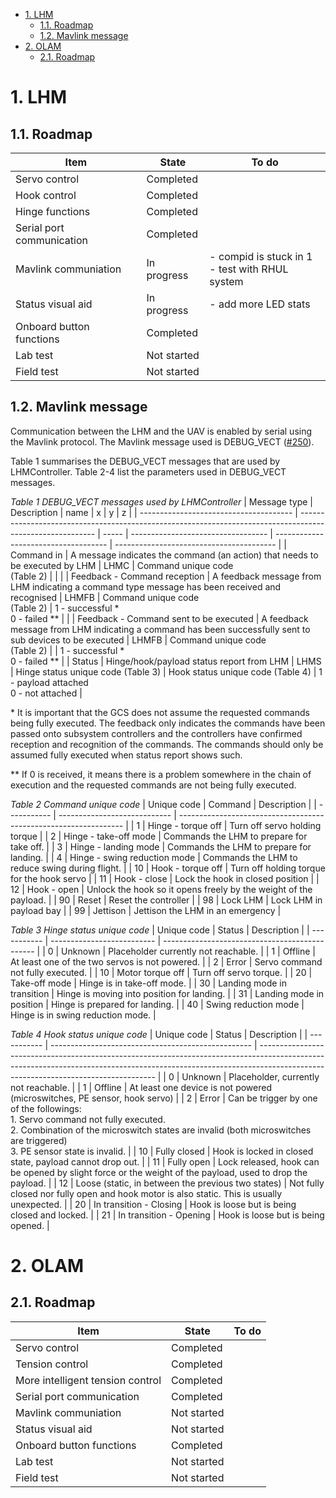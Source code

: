 - [1. LHM](#1-lhm)
  - [1.1. Roadmap](#11-roadmap)
  - [1.2. Mavlink message](#12-mavlink-message)
- [2. OLAM](#2-olam)
  - [2.1. Roadmap](#21-roadmap)


# 1. LHM

## 1.1. Roadmap

| Item                      | State       | To do                                                |
| ------------------------- | ----------- | ---------------------------------------------------- |
| Servo control             | Completed   |                                                      |
| Hook control              | Completed   |                                                      |
| Hinge functions           | Completed   |                                                      |
| Serial port communication | Completed   |                                                      |
| Mavlink communiation      | In progress | - compid is stuck in 1 <br/> - test with RHUL system |
| Status visual aid         | In progress | - add more LED stats                                 |
| Onboard button functions  | Completed   |                                                      |
| Lab test                  | Not started |                                                      |
| Field test                | Not started |                                                      |

## 1.2. Mavlink message

Communication between the LHM and the UAV is enabled by serial using the Mavlink protocol. The Mavlink message used is DEBUG_VECT ([#250](https://mavlink.io/en/messages/common.html#DEBUG_VECT)).

Table 1 summarises the DEBUG_VECT messages that are used by LHMController. Table 2-4 list the parameters used in DEBUG_VECT messages.

<a name="table1"></a>*Table 1 DEBUG_VECT messages used by LHMController*
| Message type                           | Description                                                                                               | name  | x                                  | y                                    | z                                        |
| -------------------------------------- | --------------------------------------------------------------------------------------------------------- | ----- | ---------------------------------- | ------------------------------------ | ---------------------------------------- |
| Command in                             | A message indicates the command (an action) that needs to be executed by LHM                              | LHMC  | Command unique code<br>(Table 2)   |                                      |                                          |
| Feedback - Command reception           | A feedback message from LHM indicating a command type message has been received and recognised            | LHMFB | Command unique code<br>(Table 2)   | 1 - successful \*<br>0 - failed \*\* |                                          |
| Feedback - Command sent to be executed | A feedback message from LHM indicating a command has been successfully sent to sub devices to be executed | LHMFB | Command unique code<br>(Table 2)   |                                      | 1 - successful \*<br>0 - failed \*\*     |
| Status                                 | Hinge/hook/payload status report from LHM                                                                 | LHMS  | Hinge status unique code (Table 3) | Hook status unique code (Table 4)    | 1 - payload attached<br>0 - not attached |

\* It is important that the GCS does not assume the requested commands being fully executed. The feedback only indicates the commands have been passed onto subsystem controllers and the controllers have confirmed reception and recognition of the commands. The commands should only be assumed fully executed when status report shows such. 

** If 0 is received, it means there is a problem somewhere in the chain of execution and the requested commands are not being fully executed.

<a name="table.2"></a>*Table 2 Command unique code*
| Unique code | Command                      | Description                                                      |
| ----------- | ---------------------------- | ---------------------------------------------------------------- |
| 1           | Hinge - torque off           | Turn off servo holding torque                                    |
| 2           | Hinge - take-off mode        | Commands the LHM  to prepare for take off.                       |
| 3           | Hinge - landing mode         | Commands the LHM to prepare for landing.                         |
| 4           | Hinge - swing reduction mode | Commands the LHM to reduce swing during flight.                  |
| 10          | Hook - torque off            | Turn off holding torque for the hook servo                       |
| 11          | Hook - close                 | Lock the hook in closed position                                 |
| 12          | Hook - open                  | Unlock the hook so it opens freely by the weight of the payload. |
| 90          | Reset                        | Reset the controller                                             |
| 98          | Lock LHM                     | Lock LHM in payload bay                                          |
| 99          | Jettison                     | Jettison the LHM in an emergency                                 |

*Table 3 Hinge status unique code*
| Unique code | Status                     | Description                                    |
| ----------- | -------------------------- | ---------------------------------------------- |
| 0           | Unknown                    | Placeholder currently not reachable.           |
| 1           | Offline                    | At least one of the two servos is not powered. |
| 2           | Error                      | Servo command not fully executed.              |
| 10          | Motor torque off           | Turn off servo torque.                         |
| 20          | Take-off mode              | Hinge is in take-off mode.                     |
| 30          | Landing mode in transition | Hinge is moving into position for landing.     |
| 31          | Landing mode in position   | Hinge is prepared for landing.                 |
| 40          | Swing reduction mode       | Hinge is in swing reduction mode.              |

*Table 4 Hook status unique code*
| Unique code | Status                                             | Description                                                                                                                                                                                                      |
| ----------- | -------------------------------------------------- | ---------------------------------------------------------------------------------------------------------------------------------------------------------------------------------------------------------------- |
| 0           | Unknown                                            | Placeholder, currently not reachable.                                                                                                                                                                            |
| 1           | Offline                                            | At least one device is not powered (microswitches, PE sensor, hook servo)                                                                                                                                        |
| 2           | Error                                              | Can be trigger by one of the followings:<br>1\. Servo command not fully executed.<br>2\. Combination of the microswitch states are invalid (both microswitches are triggered)<br>3\. PE sensor state is invalid. |
| 10          | Fully closed                                       | Hook is locked in closed state, payload cannot drop out.                                                                                                                                                         |
| 11          | Fully open                                         | Lock released, hook can be opened by slight force or the weight of the payload, used to drop the payload.                                                                                                        |
| 12          | Loose (static, in between the previous two states) | Not fully closed nor fully open and hook motor is also static. This is usually unexpected.                                                                                                                       |
| 20          | In transition - Closing                            | Hook is loose but is being closed and locked.                                                                                                                                                                    |
| 21          | In transition - Opening                            | Hook is loose but is being opened.                                                                                                                                                                               |


# 2. OLAM
## 2.1. Roadmap

| Item                             | State       | To do |
| -------------------------------- | ----------- | ----- |
| Servo control                    | Completed   |       |
| Tension control                  | Completed   |       |
| More intelligent tension control | Completed   |       |
| Serial port communication        | Completed   |       |
| Mavlink communiation             | Not started |       |
| Status visual aid                | Not started |       |
| Onboard button functions         | Completed   |       |
| Lab test                         | Not started |       |
| Field test                       | Not started |       |
 
